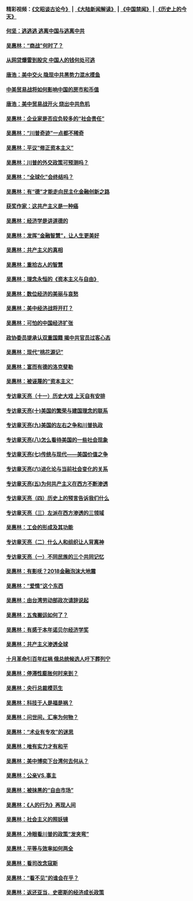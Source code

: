#### 精彩视频：[《文昭谈古论今》](https://github.com/gfw-breaker/wenzhao/blob/master/README.md?t=12021532) | [《大陆新闻解读》](https://github.com/gfw-breaker/ntdtv-comedy/blob/master/README.md?t=12021532) | [《中国禁闻》](https://github.com/gfw-breaker/ntdtv-news/blob/master/README.md?t=12021532) | [《历史上的今天》](https://github.com/gfw-breaker/today-in-history/blob/master/README.md?t=12021532) 

#### [何坚：逃逃逃 逃离中国与逃离中共](../pages/nsc423/n10592891.md?t=12021532) 

#### [吴惠林：“商战”何时了？](../pages/nsc423/n10573558.md?t=12021532) 

#### [从网贷爆雷到股灾 中国人的钱何处可逃](../pages/nsc423/n10572800.md?t=12021532) 

#### [唐浩：美中交火 隐现中共黑势力混水摸鱼](../pages/nsc423/n10544040.md?t=12021532) 

#### [中美贸易战将如何影响中国的房市和币值](../pages/nsc423/n10543697.md?t=12021532) 

#### [唐浩：美中贸易战开火 烧出中共危机](../pages/nsc423/n10540126.md?t=12021532) 

#### [吴惠林：企业家是否应负较多的“社会责任”](../pages/nsc423/n10535022.md?t=12021532) 

#### [吴惠林：“川普奇迹”一点都不稀奇](../pages/nsc423/n10512808.md?t=12021532) 

#### [吴惠林：平议“修正资本主义”](../pages/nsc423/n10495724.md?t=12021532) 

#### [吴惠林：川普的外交政策可预测吗？](../pages/nsc423/n10462387.md?t=12021532) 

#### [吴惠林：“全球化”会终结吗？](../pages/nsc423/n10452838.md?t=12021532) 

#### [吴惠林：有“德”才能走向民主化金融创新之路](../pages/nsc423/n10432292.md?t=12021532) 

#### [获奖作家：这共产主义是一种癌](../pages/nsc423/n10431541.md?t=12021532) 

#### [吴惠林：经济学是讲道德的](../pages/nsc423/n10398014.md?t=12021532) 

#### [吴惠林：发挥“金融智慧”，让人生更美好](../pages/nsc423/n10375019.md?t=12021532) 

#### [吴惠林：共产主义的真相](../pages/nsc423/n10351394.md?t=12021532) 

#### [吴惠林：重拾古人的智慧](../pages/nsc423/n10337691.md?t=12021532) 

#### [吴惠林：理念永恒的《资本主义与自由》](../pages/nsc423/n10316274.md?t=12021532) 

#### [吴惠林：数位经济的美丽与哀愁](../pages/nsc423/n10292946.md?t=12021532) 

#### [吴惠林：美中经济战将开打？](../pages/nsc423/n10258825.md?t=12021532) 

#### [吴惠林：可怕的中国经济扩张](../pages/nsc423/n10219147.md?t=12021532) 

#### [政协委员提承认双重国籍 揭中共官员过客心态](../pages/nsc423/n10208809.md?t=12021532) 

#### [吴惠林：现代“桃花源记”](../pages/nsc423/n10185234.md?t=12021532) 

#### [吴惠林：富而有德的洛克斐勒](../pages/nsc423/n10142264.md?t=12021532) 

#### [吴惠林：被诬蔑的“资本主义”](../pages/nsc423/n10124816.md?t=12021532) 

#### [专访章天亮（十一）历史大戏 上天自有安排](../pages/nsc423/n10094905.md?t=12021532) 

#### [专访章天亮(十)美国的繁荣与建国理念的联系](../pages/nsc423/n10094899.md?t=12021532) 

#### [专访章天亮(九)美国的左右之争和川普执政](../pages/nsc423/n10094889.md?t=12021532) 

#### [专访章天亮(八)怎么看待美国的一些社会现象](../pages/nsc423/n10094857.md?t=12021532) 

#### [专访章天亮(七)传统与现代——美国价值之争](../pages/nsc423/n10093140.md?t=12021532) 

#### [专访章天亮(六)进化论与当前社会变化的关系](../pages/nsc423/n10092036.md?t=12021532) 

#### [专访章天亮(五)为何共产主义在西方不断渗透](../pages/nsc423/n10083620.md?t=12021532) 

#### [专访章天亮（四）历史上的预言告诉我们什么](../pages/nsc423/n10083606.md?t=12021532) 

#### [专访章天亮（三）左派在西方渗透的三领域](../pages/nsc423/n10081115.md?t=12021532) 

#### [吴惠林：工会的形成及其功能](../pages/nsc423/n10080633.md?t=12021532) 

#### [专访章天亮（二）什么人和组织让人背离神](../pages/nsc423/n10076637.md?t=12021532) 

#### [专访章天亮（一）不同民族的三个共同记忆](../pages/nsc423/n10074188.md?t=12021532) 

#### [吴惠林：有影呒？2018金融泡沫大地震](../pages/nsc423/n10040534.md?t=12021532) 

#### [吴惠林：“爱情”这个东西](../pages/nsc423/n10019423.md?t=12021532) 

#### [吴惠林：由台湾劳动部政次请辞说起](../pages/nsc423/n9979679.md?t=12021532) 

#### [吴惠林：五鬼搬运如何了？](../pages/nsc423/n9925338.md?t=12021532) 

#### [吴惠林：有感于本年诺贝尔经济学奖](../pages/nsc423/n9871883.md?t=12021532) 

#### [吴惠林：共产主义渗透全球](../pages/nsc423/n9812748.md?t=12021532) 

#### [十月革命引百年红祸 俄总统候选人吁下葬列宁](../pages/nsc423/n9810182.md?t=12021532) 

#### [吴惠林：停滞性膨胀何时来到？](../pages/nsc423/n9764136.md?t=12021532) 

#### [吴惠林：央行总裁模范生](../pages/nsc423/n9728134.md?t=12021532) 

#### [吴惠林：科技于人是福是祸？](../pages/nsc423/n9672982.md?t=12021532) 

#### [吴惠林：问世间，汇率为何物？](../pages/nsc423/n9621788.md?t=12021532) 

#### [吴惠林：“术业有专攻”的迷思](../pages/nsc423/n9580363.md?t=12021532) 

#### [吴惠林：唯有实力才有和平](../pages/nsc423/n9529599.md?t=12021532) 

#### [吴惠林：美中博奕下台湾何去何从？](../pages/nsc423/n9483598.md?t=12021532) 

#### [吴惠林：公亲VS.事主](../pages/nsc423/n9425637.md?t=12021532) 

#### [吴惠林：被抹黑的“自由市场”](../pages/nsc423/n9351545.md?t=12021532) 

#### [吴惠林：《人的行为》再现人间](../pages/nsc423/n9296339.md?t=12021532) 

#### [吴惠林：社会主义的照妖镜](../pages/nsc423/n9243460.md?t=12021532) 

#### [吴惠林：冷眼看川普的政策“发夹弯”](../pages/nsc423/n9120684.md?t=12021532) 

#### [吴惠林：平等与效率如何两全](../pages/nsc423/n9075430.md?t=12021532) 

#### [吴惠林：看司改念寇斯](../pages/nsc423/n9024915.md?t=12021532) 

#### [吴惠林：“看不见”的谁会在乎？](../pages/nsc423/n8977488.md?t=12021532) 

#### [吴惠林：返还亚当．史密斯的经济成长政策](../pages/nsc423/n8931896.md?t=12021532) 

